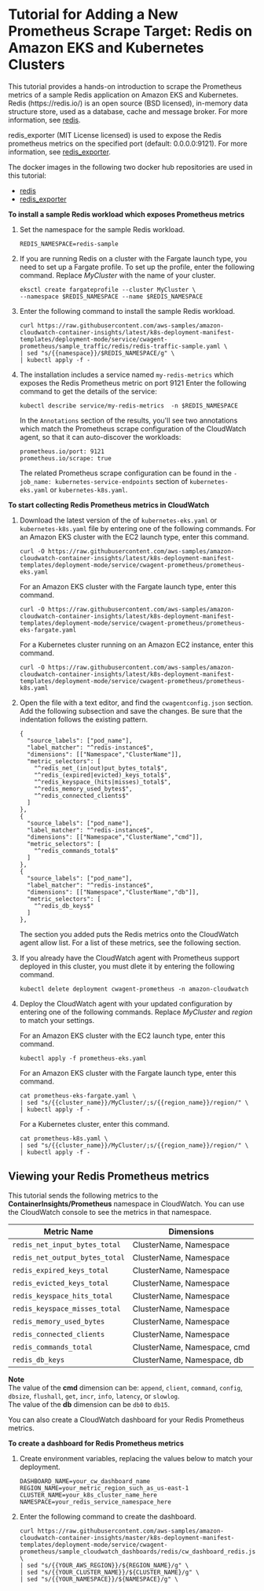 # Tutorial for Adding a New Prometheus Scrape Target: Redis on Amazon EKS and Kubernetes Clusters<a name="ContainerInsights-Prometheus-Setup-redis-eks"></a>

This tutorial provides a hands\-on introduction to scrape the Prometheus metrics of a sample Redis application on Amazon EKS and Kubernetes\. Redis \(https://redis\.io/\) is an open source \(BSD licensed\), in\-memory data structure store, used as a database, cache and message broker\. For more information, see [ redis](https://redis.io/)\.

redis\_exporter \(MIT License licensed\) is used to expose the Redis prometheus metrics on the specified port \(default: 0\.0\.0\.0:9121\)\. For more information, see [ redis\_exporter](https://github.com/oliver006/redis_exporter)\.

The docker images in the following two docker hub repositories are used in this tutorial: 
+ [ redis](https://hub.docker.com/_/redis?tab=description)
+ [ redis\_exporter](https://hub.docker.com/r/oliver006/redis_exporter)

**To install a sample Redis workload which exposes Prometheus metrics**

1. Set the namespace for the sample Redis workload\.

   ```
   REDIS_NAMESPACE=redis-sample
   ```

1. If you are running Redis on a cluster with the Fargate launch type, you need to set up a Fargate profile\. To set up the profile, enter the following command\. Replace *MyCluster* with the name of your cluster\.

   ```
   eksctl create fargateprofile --cluster MyCluster \
   --namespace $REDIS_NAMESPACE --name $REDIS_NAMESPACE
   ```

1. Enter the following command to install the sample Redis workload\.

   ```
   curl https://raw.githubusercontent.com/aws-samples/amazon-cloudwatch-container-insights/latest/k8s-deployment-manifest-templates/deployment-mode/service/cwagent-prometheus/sample_traffic/redis/redis-traffic-sample.yaml \
   | sed "s/{{namespace}}/$REDIS_NAMESPACE/g" \
   | kubectl apply -f -
   ```

1. The installation includes a service named `my-redis-metrics` which exposes the Redis Prometheus metric on port 9121 Enter the following command to get the details of the service: 

   ```
   kubectl describe service/my-redis-metrics  -n $REDIS_NAMESPACE
   ```

   In the `Annotations` section of the results, you'll see two annotations which match the Prometheus scrape configuration of the CloudWatch agent, so that it can auto\-discover the workloads:

   ```
   prometheus.io/port: 9121
   prometheus.io/scrape: true
   ```

   The related Prometheus scrape configuration can be found in the `- job_name: kubernetes-service-endpoints` section of `kubernetes-eks.yaml` or `kubernetes-k8s.yaml`\.

**To start collecting Redis Prometheus metrics in CloudWatch**

1. Download the latest version of the of `kubernetes-eks.yaml` or `kubernetes-k8s.yaml` file by entering one of the following commands\. For an Amazon EKS cluster with the EC2 launch type, enter this command\.

   ```
   curl -O https://raw.githubusercontent.com/aws-samples/amazon-cloudwatch-container-insights/latest/k8s-deployment-manifest-templates/deployment-mode/service/cwagent-prometheus/prometheus-eks.yaml
   ```

   For an Amazon EKS cluster with the Fargate launch type, enter this command\.

   ```
   curl -O https://raw.githubusercontent.com/aws-samples/amazon-cloudwatch-container-insights/latest/k8s-deployment-manifest-templates/deployment-mode/service/cwagent-prometheus/prometheus-eks-fargate.yaml
   ```

   For a Kubernetes cluster running on an Amazon EC2 instance, enter this command\.

   ```
   curl -O https://raw.githubusercontent.com/aws-samples/amazon-cloudwatch-container-insights/latest/k8s-deployment-manifest-templates/deployment-mode/service/cwagent-prometheus/prometheus-k8s.yaml
   ```

1. Open the file with a text editor, and find the `cwagentconfig.json` section\. Add the following subsection and save the changes\. Be sure that the indentation follows the existing pattern\.

   ```
   {
     "source_labels": ["pod_name"],
     "label_matcher": "^redis-instance$",
     "dimensions": [["Namespace","ClusterName"]],
     "metric_selectors": [
       "^redis_net_(in|out)put_bytes_total$",
       "^redis_(expired|evicted)_keys_total$",
       "^redis_keyspace_(hits|misses)_total$",
       "^redis_memory_used_bytes$",
       "^redis_connected_clients$"
     ]
   },
   {
     "source_labels": ["pod_name"],
     "label_matcher": "^redis-instance$",
     "dimensions": [["Namespace","ClusterName","cmd"]],
     "metric_selectors": [
       "^redis_commands_total$"
     ]
   },
   {
     "source_labels": ["pod_name"],
     "label_matcher": "^redis-instance$",
     "dimensions": [["Namespace","ClusterName","db"]],
     "metric_selectors": [
       "^redis_db_keys$"
     ]
   },
   ```

   The section you added puts the Redis metrics onto the CloudWatch agent allow list\. For a list of these metrics, see the following section\.

1. If you already have the CloudWatch agent with Prometheus support deployed in this cluster, you must dlete it by entering the following command\.

   ```
   kubectl delete deployment cwagent-prometheus -n amazon-cloudwatch
   ```

1. Deploy the CloudWatch agent with your updated configuration by entering one of the following commands\. Replace *MyCluster* and *region* to match your settings\.

   For an Amazon EKS cluster with the EC2 launch type, enter this command\.

   ```
   kubectl apply -f prometheus-eks.yaml
   ```

   For an Amazon EKS cluster with the Fargate launch type, enter this command\.

   ```
   cat prometheus-eks-fargate.yaml \
   | sed "s/{{cluster_name}}/MyCluster/;s/{{region_name}}/region/" \
   | kubectl apply -f -
   ```

   For a Kubernetes cluster, enter this command\.

   ```
   cat prometheus-k8s.yaml \
   | sed "s/{{cluster_name}}/MyCluster/;s/{{region_name}}/region/" \
   | kubectl apply -f -
   ```

## Viewing your Redis Prometheus metrics<a name="ContainerInsights-Prometheus-Setup-redis-eks-view"></a>

This tutorial sends the following metrics to the **ContainerInsights/Prometheus** namespace in CloudWatch\. You can use the CloudWatch console to see the metrics in that namespace\.


| Metric Name | Dimensions | 
| --- | --- | 
|  `redis_net_input_bytes_total` |  ClusterName, Namespace  | 
|  `redis_net_output_bytes_total` |  ClusterName, Namespace  | 
|  `redis_expired_keys_total` |  ClusterName, Namespace  | 
|  `redis_evicted_keys_total` |  ClusterName, Namespace  | 
|  `redis_keyspace_hits_total` |  ClusterName, Namespace  | 
|  `redis_keyspace_misses_total` |  ClusterName, Namespace  | 
|  `redis_memory_used_bytes` |  ClusterName, Namespace  | 
|  `redis_connected_clients` |  ClusterName, Namespace  | 
|  `redis_commands_total` |  ClusterName, Namespace, cmd  | 
|  `redis_db_keys` |  ClusterName, Namespace, db  | 

**Note**  
The value of the **cmd** dimension can be: `append`, `client`, `command`, `config`, `dbsize`, `flushall`, `get`, `incr`, `info`, `latency`, or `slowlog`\.  
The value of the **db** dimension can be `db0` to `db15`\. 

You can also create a CloudWatch dashboard for your Redis Prometheus metrics\.

**To create a dashboard for Redis Prometheus metrics**

1. Create environment variables, replacing the values below to match your deployment\.

   ```
   DASHBOARD_NAME=your_cw_dashboard_name
   REGION_NAME=your_metric_region_such_as_us-east-1
   CLUSTER_NAME=your_k8s_cluster_name_here
   NAMESPACE=your_redis_service_namespace_here
   ```

1. Enter the following command to create the dashboard\.

   ```
   curl https://raw.githubusercontent.com/aws-samples/amazon-cloudwatch-container-insights/master/k8s-deployment-manifest-templates/deployment-mode/service/cwagent-prometheus/sample_cloudwatch_dashboards/redis/cw_dashboard_redis.json \
   | sed "s/{{YOUR_AWS_REGION}}/${REGION_NAME}/g" \
   | sed "s/{{YOUR_CLUSTER_NAME}}/${CLUSTER_NAME}/g" \
   | sed "s/{{YOUR_NAMESPACE}}/${NAMESPACE}/g" \
   ```